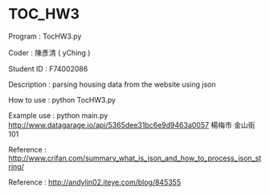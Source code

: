 TOC_HW3
===============
Program : TocHW3.py

Coder :  陳彥清 ( yChing )

Student ID :  F74002086

Description : parsing housing data from the website using json 

How to use : python TocHW3.py <url> <dist> <road> <year>

Example use : python main.py http://www.datagarage.io/api/5365dee31bc6e9d9463a0057 楊梅市 金山街 101

Reference : http://www.crifan.com/summary_what_is_json_and_how_to_process_json_string/

Reference : http://andylin02.iteye.com/blog/845355
